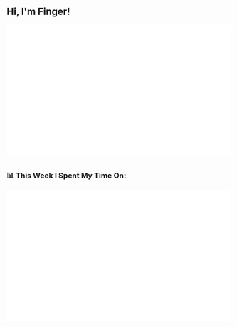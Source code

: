 <h2> Hi, I'm Finger!</h2>

<img align="right" src="https://raw.githubusercontent.com/spianmo/github-stats/master/generated/overview.svg#gh-light-mode-only">

<!-- <img align="right" height="160em" src="https://github-readme-stats-eight-theta.vercel.app/api/top-langs/?username=spianmo&layout=compact&langs_count=8&theme=algolia"/>	 -->
	
```go
package main

type Me struct {
	Name   string
	Job    string
	Code   string
	Skills string
}

func main() {
	me := &Me{
		Name:   "Finger",
		Job:    "Client-side Engineer",
		Code:   "Java and C++ and Others",
		Skills: "Android Security NLP ^o^",
	}
	_ = me
}
```


<h3>📊 This Week I Spent My Time On:</h3>
<img align='right' src="https://raw.githubusercontent.com/spianmo/github-stats/master/generated/languages.svg#gh-light-mode-only">

<!--START_SECTION:waka-->

```txt
Java                   3 hrs 58 mins   ██████▓░░░░░░░░░░░░░░░░░░   26.12 %
C++                    3 hrs 53 mins   ██████▒░░░░░░░░░░░░░░░░░░   25.63 %
Python                 2 hrs 43 mins   ████▒░░░░░░░░░░░░░░░░░░░░   17.95 %
CMake                  1 hr 42 mins    ██▓░░░░░░░░░░░░░░░░░░░░░░   11.23 %
ObjectiveC             38 mins         █░░░░░░░░░░░░░░░░░░░░░░░░   04.22 %
```

<!--END_SECTION:waka-->
